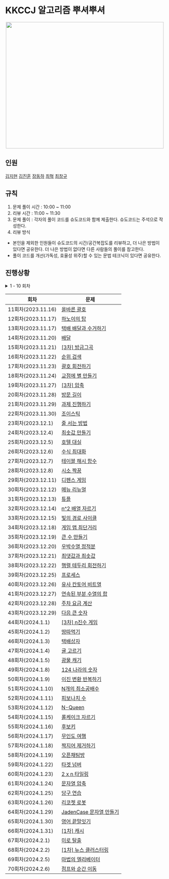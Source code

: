 # KKCCJ 알고리즘 뿌셔뿌셔

<div align = "center">
<img src="https://github.com/OuOHoon/KKCCJ-Algorithm-Study/assets/17760465/a496de20-a3eb-4ba9-851d-8e9386c500ba" width="500" height="400" />
</div>


## 인원
[김지현](https://github.com/zomeong)
[김진훈](https://github.com/ouohoon)
[장동하](https://github.com/wkdehdgk159)
[최혁](https://github.com/Youkamii)
[최창규](https://github.com/kyle4293)

## 규칙
1. 문제 풀이 시간 : 10:00 ~ 11:00
2. 리뷰 시간     : 11:00 ~ 11:30
3. 문제 풀이     : 각자의 풀이 코드를 슈도코드와 함께 제출한다. 슈도코드는 주석으로 작성한다. 
4. 리뷰 방식
* 본인을 제외한 인원들이 슈도코드의 시간/공간복잡도를 리뷰하고, 더 나은 방법이 있다면 공유한다. 더 나은 방법이 없다면 다른 사람들의 풀이를 참고한다. <br>
* 풀이 코드를 개선(가독성, 효율성 위주)할 수 있는 문법 테크닉이 있다면 공유한다.

## 진행상황

<details>
<summary> 1 - 10 회차 </summary>
    
<div markdown="1">
    
| 회차              | 문제                                                                                                                                                                                                                                                 |
|-----------------|----------------------------------------------------------------------------------------------------------------------------------------------------------------------------------------------------------------------------------------------------|
| 1회차(2023.11.02) | [소수 찾기](https://school.programmers.co.kr/learn/courses/30/lessons/42839?language=cpp)
| 2회차(2023.11.03) | [카펫](https://school.programmers.co.kr/learn/courses/30/lessons/42842)
| 3회차(2023.11.06) | [피로도](https://school.programmers.co.kr/learn/courses/30/lessons/87946)
| 4회차(2023.11.07) | [전력망을 둘로 나누기](https://school.programmers.co.kr/learn/courses/30/lessons/86971)
| 5회차(2023.11.08) | [모음사전](https://school.programmers.co.kr/learn/courses/30/lessons/84512)
| 6회차(2023.11.09) | [가장 큰 수](https://school.programmers.co.kr/learn/courses/30/lessons/42746)
| 7회차(2023.11.10) | [H-Index](https://school.programmers.co.kr/learn/courses/30/lessons/42747)
| 8회차(2023.11.13) | [전화번호 목록](https://school.programmers.co.kr/learn/courses/30/lessons/42577)
| 9회차(2023.11.14) | [의상](https://school.programmers.co.kr/learn/courses/30/lessons/42578)
| 10회차(2023.11.15) | [기능개발](https://school.programmers.co.kr/learn/courses/30/lessons/42586)

</div>
</details>

| 회차              | 문제                                                                                                                                                                                                                                                 |
|-----------------|----------------------------------------------------------------------------------------------------------------------------------------------------------------------------------------------------------------------------------------------------|
| 11회차(2023.11.16) | [올바른 괄호](https://school.programmers.co.kr/learn/courses/30/lessons/12909)|
| 12회차(2023.11.17) | [하노이의 탑](https://school.programmers.co.kr/learn/courses/30/lessons/12946)|
| 13회차(2023.11.17) | [택배 배달과 수거하기](https://school.programmers.co.kr/learn/courses/30/lessons/150369)|
| 14회차(2023.11.20) | [배달](https://school.programmers.co.kr/learn/courses/30/lessons/12978)|
| 15회차(2023.11.21) | [[3차] 방금그곡](https://school.programmers.co.kr/learn/courses/30/lessons/17683)|
| 16회차(2023.11.22) | [순위 검색](https://school.programmers.co.kr/learn/courses/30/lessons/72412)|
| 17회차(2023.11.23) | [괄호 회전하기](https://school.programmers.co.kr/learn/courses/30/lessons/76502)|
| 18회차(2023.11.24) | [교점에 별 만들기](https://school.programmers.co.kr/learn/courses/30/lessons/87377)|
| 19회차(2023.11.27) | [[3차] 압축](https://school.programmers.co.kr/learn/courses/30/lessons/17684)|
| 20회차(2023.11.28) | [방문 길이](https://school.programmers.co.kr/learn/courses/30/lessons/49994)|
| 21회차(2023.11.29) | [과제 진행하기](https://school.programmers.co.kr/learn/courses/30/lessons/176962)|
| 22회차(2023.11.30) | [조이스틱](https://school.programmers.co.kr/learn/courses/30/lessons/42860)|
| 23회차(2023.12.1) | [줄 서는 방법](https://school.programmers.co.kr/learn/courses/30/lessons/12936)|
| 24회차(2023.12.4) | [최솟값 만들기](https://school.programmers.co.kr/learn/courses/30/lessons/12941)|
| 25회차(2023.12.5) | [호텔 대실](https://school.programmers.co.kr/learn/courses/30/lessons/155651)|
| 26회차(2023.12.6) | [수식 최대화](https://school.programmers.co.kr/learn/courses/30/lessons/67257)|
| 27회차(2023.12.7) | [테이블 해시 함수](https://school.programmers.co.kr/learn/courses/30/lessons/147354)|
| 28회차(2023.12.8) | [시소 짝꿍](https://school.programmers.co.kr/learn/courses/30/lessons/152996)|
| 29회차(2023.12.11) | [디펜스 게임](https://school.programmers.co.kr/learn/courses/30/lessons/142085)|
| 30회차(2023.12.12) | [메뉴 리뉴얼](https://school.programmers.co.kr/learn/courses/30/lessons/72411)|
| 31회차(2023.12.13) | [튜플](https://school.programmers.co.kr/learn/courses/30/lessons/64065)|
| 32회차(2023.12.14) | [n^2 배열 자르기](https://school.programmers.co.kr/learn/courses/30/lessons/87390)|
| 33회차(2023.12.15) | [빛의 경로 사이클](https://school.programmers.co.kr/learn/courses/30/lessons/86052)|
| 34회차(2023.12.18) | [게임 맵 최단거리](https://school.programmers.co.kr/learn/courses/30/lessons/1844)|
| 35회차(2023.12.19) | [큰 수 만들기](https://school.programmers.co.kr/learn/courses/30/lessons/42883)|
| 36회차(2023.12.20) | [우박수열 정적분](https://school.programmers.co.kr/learn/courses/30/lessons/134239)|
| 37회차(2023.12.21) | [최댓값과 최솟값](https://school.programmers.co.kr/learn/courses/30/lessons/12939)|
| 38회차(2023.12.22) | [행렬 테두리 회전하기](https://school.programmers.co.kr/learn/courses/30/lessons/77485)|
| 39회차(2023.12.25) | [프로세스](https://school.programmers.co.kr/learn/courses/30/lessons/42587)|
| 40회차(2023.12.26) | [유사 칸토어 비트열](https://school.programmers.co.kr/learn/courses/30/lessons/148652)|
| 41회차(2023.12.27) | [연속된 부분 수열의 합](https://school.programmers.co.kr/learn/courses/30/lessons/178870)|
| 42회차(2023.12.28) | [주차 요금 계산](https://school.programmers.co.kr/learn/courses/30/lessons/92341)|
| 43회차(2023.12.29) | [다음 큰 숫자](https://school.programmers.co.kr/learn/courses/30/lessons/12911)|
| 44회차(2024.1.1) | [[3차] n진수 게임](https://school.programmers.co.kr/learn/courses/30/lessons/17687)|
| 45회차(2024.1.2) | [땅따먹기](https://school.programmers.co.kr/learn/courses/30/lessons/12913)|
| 46회차(2024.1.3) | [택배상자](https://school.programmers.co.kr/learn/courses/30/lessons/131704)|
| 47회차(2024.1.4) | [귤 고르기](https://school.programmers.co.kr/learn/courses/30/lessons/138476)|
| 48회차(2024.1.5) | [광물 캐기](https://school.programmers.co.kr/learn/courses/30/lessons/172927)|
| 49회차(2024.1.8) | [124 나라의 숫자](https://school.programmers.co.kr/learn/courses/30/lessons/12899)|
| 50회차(2024.1.9) | [이진 변환 반복하기](https://school.programmers.co.kr/learn/courses/30/lessons/70129)|
| 51회차(2024.1.10) | [N개의 최소공배수](https://school.programmers.co.kr/learn/courses/30/lessons/12953)|
| 52회차(2024.1.11) | [피보나치 수](https://school.programmers.co.kr/learn/courses/30/lessons/12945)|
| 53회차(2024.1.12) | [N-Queen](https://school.programmers.co.kr/learn/courses/30/lessons/12952)|
| 54회차(2024.1.15) | [롤케이크 자르기](https://school.programmers.co.kr/learn/courses/30/lessons/132265)|
| 55회차(2024.1.16) | [후보키](https://school.programmers.co.kr/learn/courses/30/lessons/42890)|
| 56회차(2024.1.17) | [무인도 여행](https://school.programmers.co.kr/learn/courses/30/lessons/154540)|
| 57회차(2024.1.18) | [짝지어 제거하기](https://school.programmers.co.kr/learn/courses/30/lessons/12973)|
| 58회차(2024.1.19) | [오픈채팅방 ](https://school.programmers.co.kr/learn/courses/30/lessons/42888)|
| 59회차(2024.1.22) | [타겟 넘버](https://school.programmers.co.kr/learn/courses/30/lessons/43165)|
| 60회차(2024.1.23) | [2 x n 타일링](https://school.programmers.co.kr/learn/courses/30/lessons/12900)|
| 61회차(2024.1.24) | [문자열 압축](https://school.programmers.co.kr/learn/courses/30/lessons/60057)|
| 62회차(2024.1.25) | [당구 연습](https://school.programmers.co.kr/learn/courses/30/lessons/169198)|
| 63회차(2024.1.26) | [리코쳇 로봇](https://school.programmers.co.kr/learn/courses/30/lessons/169199)|
| 64회차(2024.1.29) | [JadenCase 문자열 만들기](https://school.programmers.co.kr/learn/courses/30/lessons/12951)|
| 65회차(2024.1.30) | [영어 끝말잇기](https://school.programmers.co.kr/learn/courses/30/lessons/12981)|
| 66회차(2024.1.31) | [[1차] 캐시](https://school.programmers.co.kr/learn/courses/30/lessons/17680)|
| 67회차(2024.2.1) | [미로 탈출](https://school.programmers.co.kr/learn/courses/30/lessons/159993)|
| 68회차(2024.2.2) | [[1차] 뉴스 클러스터링](https://school.programmers.co.kr/learn/courses/30/lessons/17677)|
| 69회차(2024.2.5) | [마법의 엘리베이터](https://school.programmers.co.kr/learn/courses/30/lessons/148653)|
| 70회차(2024.2.6) | [점프와 순간 이동](https://school.programmers.co.kr/learn/courses/30/lessons/12980)|